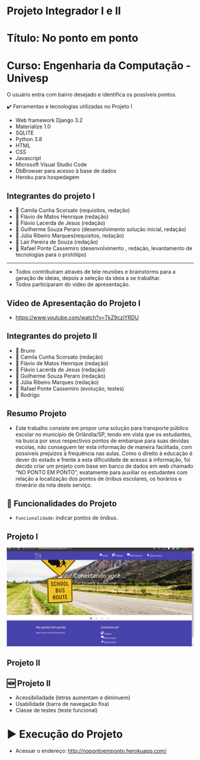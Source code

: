 # Projeto Integrador I e II
# Título: No ponto em ponto
# Curso: Engenharia da Computação - Univesp

O usuário entra com bairro desejado e identifica os possíveis pontos.

:heavy_check_mark: Ferramentas e tecnologias utilizadas no Projeto I

* Web framework Django 3.2  
* Materialize 1.0 
* SQLITE
* Python 3.8
* HTML
* CSS
* Javascript
* Microsoft Visual Studio Code
* DbBrowser para acesso à base de dados 
* Heroku para hospedagem
 
## Integrantes do projeto I

* :woman: Camila Cunha Scorsato (requisitos, redação)
* :man: Flávio de Matos Henrique (redação)
* :man: Flávio Lacerda de Jesus (redação)
* :man: Guilherme Souza Peraro (desenvolvimento solução inicial, redação)
* :woman: Júlia Ribeiro Marques(requisitos, redação)
* :man: Lair Pereira de Souza (redação)
* :man: Rafael Ponte Cassemiro (desenvolvimento , redação, levantamento de tecnologias para o protótipo)
---
* Todos contribuíram através de tele reuniões e brainstorms para a geração de ideias, depois a seleção da ideia a se trabalhar.
* Todos participaram do vídeo de apresentação.

## Vídeo de Apresentação do Projeto I
* https://www.youtube.com/watch?v=TkZ9cziYRDU

## Integrantes do projeto II

* :man: Bruno
* :woman: Camila Cunha Scorsato (redação)
* :man: Flávio de Matos Henrique (redação)
* :man: Flávio Lacerda de Jesus (redação)
* :man: Guilherme Souza Peraro (redação)
* :woman: Júlia Ribeiro Marques (redação)
* :man: Rafael Ponte Cassemiro (evolução, testes)
* :man: Rodrigo

## Resumo Projeto

* Este trabalho consiste em propor uma solução para transporte público escolar no município de Orlândia/SP, tendo em vista que os estudantes, na busca por seus respectivos pontos de embarque para suas devidas escolas, não conseguem ter esta informação de maneira facilitada, com possíveis prejuízos à frequência nas aulas. Como o direito à educação é dever do estado e frente a esta dificuldade de acesso à informação, foi decido criar um projeto com
base em banco de dados em web chamado “NO PONTO EM PONTO”, exatamente para auxiliar os estudantes com relação a localização dos pontos de ônibus escolares, os horários e
itinerário da rota deste serviço.

## :hammer: Funcionalidades do Projeto

- `Funcionalidade`: indicar pontos de ônibus.

## Projeto I
![construindo escada](no_ponto_em_ponto_i.gif)

## Projeto II


## :new: Projeto II
* Acessibiliadade (letras aumentam e diminuem)
* Usabilidade (barra de navegação fixa)
* Classe de testes (teste funcional)

# :arrow_forward: Execução do Projeto

* Acessar  o endereço:  http://nopontoemponto.herokuapp.com/ 


